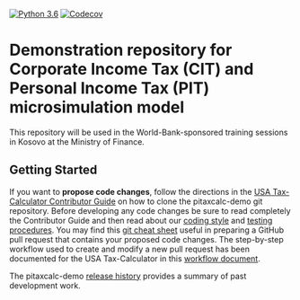 [![Python 3.6](https://img.shields.io/badge/python-3.6-blue.svg)](https://www.python.org/downloads/release/python-360/)
[![Codecov](https://codecov.io/gh/TPRU-demo/pitaxcalc-demo/branch/master/graph/badge.svg)](https://codecov.io/gh/TPRU-demo/pitaxcalc-demo)


Demonstration repository for Corporate Income Tax (CIT) and Personal Income Tax (PIT) microsimulation model
============================================================================

This repository will be used in the World-Bank-sponsored training
sessions in Kosovo at the Ministry of
Finance.

Getting Started
---------------

If you want to **propose code changes**, follow the directions in the
[USA Tax-Calculator Contributor
Guide](https://github.com/PSLmodels/Tax-Calculator/blob/master/docs/contributing/contributor_guide.md)
on how to clone the pitaxcalc-demo git repository.  Before developing
any code changes be sure to read completely the Contributor Guide and
then read about our [coding
style](https://github.com/TPRU-demo/pitaxcalc-demo/blob/master/CODING.md#coding-style)
and [testing
procedures](https://github.com/TPRU-demo/pitaxcalc-demo/blob/master/TESTING.md#testing-procedures).
You may find this [git cheat
sheet](https://github.com/TPRU-demo/pitaxcalc-demo/blob/master/SIMPLE_GIT_USAGE.md#simple-git-usage)
useful in preparing a GitHub pull request that contains your proposed
code changes.  The step-by-step workflow used to create and modify a
new pull request has been documented for the USA Tax-Calculator in this
[workflow document](https://github.com/PSLmodels/Tax-Calculator/blob/master/docs/contributing/pr_workflow.md).

The pitaxcalc-demo [release
history](https://github.com/TPRU-demo/pitaxcalc-demo/blob/master/RELEASES.md#pitaxcalc-demo-release-history)
provides a summary of past development work.

